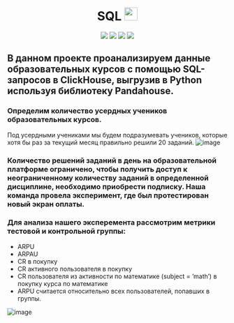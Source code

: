 <div align='center'>
<h1>
  SQL
  <img src="https://media.giphy.com/media/hvRJCLFzcasrR4ia7z/giphy.gif" width="30px"/>
</h1>
</div>
<div align='center'>
    <img src="https://img.shields.io/badge/Python-%23AFEEEE?style=for-the-badge&logo=Python&logoColor=yellow"/>
   <img src="https://img.shields.io/badge/SQL-%23AFEEEE?style=for-the-badge&logo=SQL&logoColor=yellow"/>
   <img src="https://img.shields.io/badge/ClickHouse%20-%23AFEEEE?style=for-the-badge&logo=ClickHouse&logoColor=%23FFCC01"/>
   <img src="https://img.shields.io/badge/Pandahouse-%23AFEEEE?style=for-the-badge&logo=Pandahouse&logoColor=yellow"/>
</div>

## В данном проекте проанализируем данные образовательных курсов с помощью SQL-запросов в ClickHouse, выгрузив в Python используя библиотеку Pandahouse.

### Определим количество усердных учеников образовательных курсов.
Под усердными учениками мы будем подразумевать учеников, которые хотя бы раз за текущий месяц правильно решили 20 заданий.
![image](https://github.com/KinderDs/SQL/assets/163444205/31f5e779-e414-400c-ac25-d34d9b09ac8d)

### Количество решений заданий в день на образовательной платформе ограничено, чтобы получить доступ к неограниченному количеству заданий в определенной дисциплине, необходимо приобрести подписку. Наша команда провела эксперимент, где был протестирован новый экран оплаты. 

### Для анализа нашего эксперемента рассмотрим метрики тестовой и контрольной группы:

*  ARPU
*  ARPAU
*  CR в покупку
*  СR активного пользователя в покупку
*  CR пользователя из активности по математике (subject = ’math’) в покупку курса по математике
*  ARPU считается относительно всех пользователей, попавших в группы.

![image](https://github.com/KinderDs/SQL/assets/163444205/92fd5ef6-8e89-416d-8835-60cab8d4a482)



